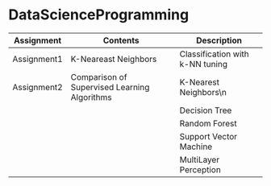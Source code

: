 # DataScienceProgramming

|Assignment|Contents|Description|
|------|---|---|
|Assignment1|K-Neareast Neighbors|Classification with k-NN tuning|
|Assignment2|Comparison of Supervised Learning Algorithms|K-Nearest Neighbors\n|
|||Decision Tree|
|||Random Forest|
|||Support Vector Machine|
|||MultiLayer Perception|
